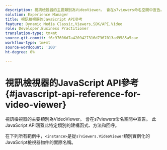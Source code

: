 ```yaml
---
description: 視訊檢視器的主要類別為VideoViewer。 會在s7viewers命名空間中宣告。 此JavaScript API涵蓋此特定類別的建構函式、方法和回呼。
solution: Experience Manager
title: 視訊檢視器的JavaScript API參考
feature: Dynamic Media Classic,Viewers,SDK/API,Video
role: Developer,Business Practitioner
translation-type: tm+mt
source-git-commit: f6c97606d7a4209427316d7367013ad9585a5cae
workflow-type: tm+mt
source-wordcount: '100'
ht-degree: 0%

---
```



# 視訊檢視器的JavaScript API參考{#javascript-api-reference-for-video-viewer}

視訊檢視器的主要類別為VideoViewer。 會在s7viewers命名空間中宣告。 此JavaScript API涵蓋此特定類別的建構函式、方法和回呼。

在下列所有範例中，`<instance>`是從`s7viewers.VideoViewer`類別實例化的JavaScript檢視器物件的實際名稱。
